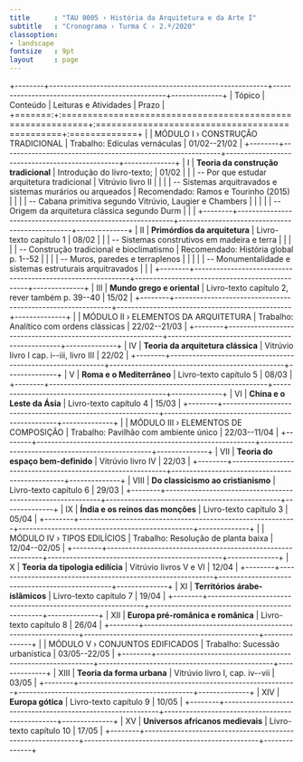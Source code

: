 ```yaml
---
title      : "TAU 0005 › História da Arquitetura e da Arte I"
subtitle   : "Cronograma › Turma C › 2.º/2020"
classoption:
- landscape
fontsize   : 9pt
layout     : page
---
```


+--------+------------------------------------------------------------+------------------------------------------------+--------------+
| Tópico | Conteúdo                                                   | Leituras e Atividades                          | Prazo        |
+=======:+:===========================================================+:===============================================+:=============+
|        | MÓDULO I › CONSTRUÇÃO TRADICIONAL                          | Trabalho: Edículas vernáculas                  | 01/02--21/02 |
+--------+------------------------------------------------------------+------------------------------------------------+--------------+
|      I | **Teoria da construção tradicional**                       | Introdução do livro-texto;                     | 01/02        |
|        | -- Por que estudar arquitetura tradicional                 | Vitrúvio livro II                              |              |
|        | -- Sistemas arquitravados e sistemas murários ou arqueados | Recomendado: Ramos e Tourinho (2015)           |              |
|        | -- Cabana primitiva segundo Vitrúvio, Laugier e Chambers   |                                                |              |
|        | -- Origem da arquitetura clássica segundo Durm             |                                                |              |
+--------+------------------------------------------------------------+------------------------------------------------+--------------+
|     II | **Primórdios da arquitetura**                              | Livro-texto capítulo 1                         | 08/02        |
|        | -- Sistemas construtivos em madeira e terra                |                                                |              |
|        | -- Construção tradicional e bioclimatismo                  | Recomendado: História global p. 1--52          |              |
|        | -- Muros, paredes e terraplenos                            |                                                |              |
|        | -- Monumentalidade e sistemas estruturais arquitravados    |                                                |              |
+--------+------------------------------------------------------------+------------------------------------------------+--------------+
|    III | **Mundo grego e oriental**                                 | Livro-texto capítulo 2, rever também p. 39--40 | 15/02        |
+--------+------------------------------------------------------------+------------------------------------------------+--------------+
|        | MÓDULO II › ELEMENTOS DA ARQUITETURA                       | Trabalho: Analítico com ordens clássicas       | 22/02--21/03 |
+--------+------------------------------------------------------------+------------------------------------------------+--------------+
|     IV | **Teoria da arquitetura clássica**                         | Vitrúvio livro I cap. i--iii, livro III        | 22/02        |
+--------+------------------------------------------------------------+------------------------------------------------+--------------+
|      V | **Roma e o Mediterrâneo**                                  | Livro-texto capítulo 5                         | 08/03        |
+--------+------------------------------------------------------------+------------------------------------------------+--------------+
|     VI | **China e o Leste da Ásia**                                | Livro-texto capítulo 4                         | 15/03        |
+--------+------------------------------------------------------------+------------------------------------------------+--------------+
|        | MÓDULO III › ELEMENTOS DE COMPOSIÇÃO                       | Trabalho: Pavilhão com ambiente único          | 22/03--11/04 |
+--------+------------------------------------------------------------+------------------------------------------------+--------------+
|    VII | **Teoria do espaço bem-definido**                          | Vitrúvio livro IV                              | 22/03        |
+--------+------------------------------------------------------------+------------------------------------------------+--------------+
|   VIII | **Do classicismo ao cristianismo**                         | Livro-texto capítulo 6                         | 29/03        |
+--------+------------------------------------------------------------+------------------------------------------------+--------------+
|     IX | **Índia e os reinos das monções**                          | Livro-texto capítulo 3                         | 05/04        |
+--------+------------------------------------------------------------+------------------------------------------------+--------------+
|        | MÓDULO IV › TIPOS EDILÍCIOS                                | Trabalho: Resolução de planta baixa            | 12/04--02/05 |
+--------+------------------------------------------------------------+------------------------------------------------+--------------+
|      X | **Teoria da tipologia edilícia**                           | Vitrúvio livros V e VI                         | 12/04        |
+--------+------------------------------------------------------------+------------------------------------------------+--------------+
|     XI | **Territórios árabe-islâmicos**                            | Livro-texto capítulo 7                         | 19/04        |
+--------+------------------------------------------------------------+------------------------------------------------+--------------+
|    XII | **Europa pré-românica e românica**                         | Livro-texto capítulo 8                         | 26/04        |
+--------+------------------------------------------------------------+------------------------------------------------+--------------+
|        | MÓDULO V › CONJUNTOS EDIFICADOS                            | Trabalho: Sucessão urbanística                 | 03/05--22/05 |
+--------+------------------------------------------------------------+------------------------------------------------+--------------+
|   XIII | **Teoria da forma urbana**                                 | Vitrúvio livro I, cap. iv--vii                 | 03/05        |
+--------+------------------------------------------------------------+------------------------------------------------+--------------+
|    XIV | **Europa gótica**                                          | Livro-texto capítulo 9                         | 10/05        |
+--------+------------------------------------------------------------+------------------------------------------------+--------------+
|     XV | **Universos africanos medievais**                          | Livro-texto capítulo 10                        | 17/05        |
+--------+------------------------------------------------------------+------------------------------------------------+--------------+
